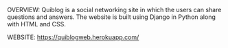 OVERVIEW:
     Quiblog is a social networking site in which the users can share questions and answers. The website is built using Django in Python along with HTML and CSS. 

WEBSITE:
     https://quiblogweb.herokuapp.com/
